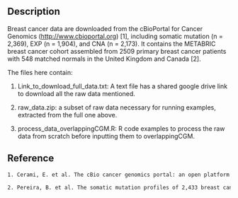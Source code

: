 Description
---
Breast cancer data are downloaded from the cBioPortal for Cancer Genomics (http://www.cbioportal.org) [1], including somatic mutation (n = 2,369), EXP (n = 1,904), and CNA (n = 2,173). It contains the METABRIC breast cancer cohort assembled from 2509 primary breast cancer patients with 548 matched normals in the United Kingdom and Canada [2]. 

The files here contain:
1. Link_to_download_full_data.txt: A text file has a shared google drive link to download all the raw data mentioned.

2. raw_data.zip: a subset of raw data necessary for running examples, extracted from the full one above.

3. process_data_overlappingCGM.R: R code examples to process the raw data from scratch before inputting them to overlappingCGM.

Reference
---
```sh
1. Cerami, E. et al. The cBio cancer genomics portal: an open platform for exploring multidimensional cancer genomics data. Cancer Discov. 2, 401–404. https://doi.org/10.1158/2159-8290.cd-12-0095 (2012).

2. Pereira, B. et al. The somatic mutation profiles of 2,433 breast cancers refine their genomic and transcriptomic landscapes. Nat. Commun. 7, 11479. https://doi.org/10.1038/ncomms11479 (2016).
```
